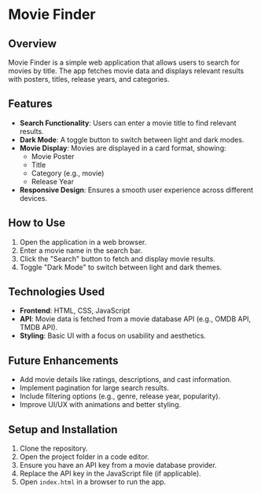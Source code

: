 # Movie Finder

## Overview
Movie Finder is a simple web application that allows users to search for movies by title. The app fetches movie data and displays relevant results with posters, titles, release years, and categories.

## Features
- **Search Functionality**: Users can enter a movie title to find relevant results.
- **Dark Mode**: A toggle button to switch between light and dark modes.
- **Movie Display**: Movies are displayed in a card format, showing:
  - Movie Poster
  - Title
  - Category (e.g., movie)
  - Release Year
- **Responsive Design**: Ensures a smooth user experience across different devices.

## How to Use
1. Open the application in a web browser.
2. Enter a movie name in the search bar.
3. Click the "Search" button to fetch and display movie results.
4. Toggle "Dark Mode" to switch between light and dark themes.

## Technologies Used
- **Frontend**: HTML, CSS, JavaScript
- **API**: Movie data is fetched from a movie database API (e.g., OMDB API, TMDB API).
- **Styling**: Basic UI with a focus on usability and aesthetics.

## Future Enhancements
- Add movie details like ratings, descriptions, and cast information.
- Implement pagination for large search results.
- Include filtering options (e.g., genre, release year, popularity).
- Improve UI/UX with animations and better styling.


## Setup and Installation
1. Clone the repository.
2. Open the project folder in a code editor.
3. Ensure you have an API key from a movie database provider.
4. Replace the API key in the JavaScript file (if applicable).
5. Open `index.html` in a browser to run the app.
